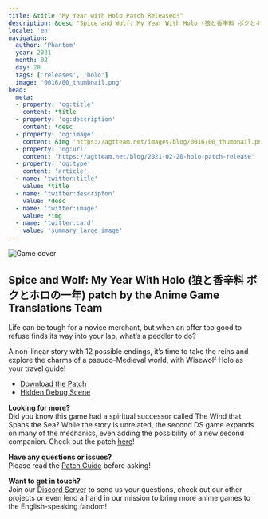 ```yaml
---
title: &title "My Year with Holo Patch Released!"
description: &desc "Spice and Wolf: My Year With Holo (狼と香辛料 ボクとホロの一年) patch by the Anime Game Translations Team"
locale: 'en'
navigation:
  author: 'Phantom'
  year: 2021
  month: 02
  day: 20
  tags: ['releases', 'holo']
  image: '0016/00_thumbnail.png'
head:
  meta:
  - property: 'og:title'
    content: *title
  - property: 'og:description'
    content: *desc
  - property: 'og:image'
    content: &img 'https://agtteam.net/images/blog/0016/00_thumbnail.png'
  - property: 'og:url'
    content: 'https://agtteam.net/blog/2021-02-20-holo-patch-release'
  - property: 'og:type'
    content: 'article'
  - name: 'twitter:title'
    value: *title
  - name: 'twitter:descripton'
    value: *desc
  - name: 'twitter:image'
    value: *img
  - name: 'twitter:card'
    value: 'summary_large_image'
---
```


![Game cover](/images/blog/0016/643670722020032512_0.png)

## Spice and Wolf: My Year With Holo (狼と香辛料 ボクとホロの一年) patch by the Anime Game Translations Team

Life can be tough for a novice merchant, but when an offer too good to refuse finds its way into your lap, what’s a peddler to do?

A non-linear story with 12 possible endings, it’s time to take the reins and explore the charms of a pseudo-Medieval world, with Wisewolf Holo as your travel guide!

*   [Download the Patch](/holo)
*   [Hidden Debug Scene](https://youtu.be/YXoCM4xRvaA)

**Looking for more?**  
Did you know this game had a spiritual successor called The Wind that Spans the Sea? While the story is unrelated, the second DS game expands on many of the mechanics, even adding the possibility of a new second companion. Check out the patch [here](/holo2)!

**Have any questions or issues?**  
Please read the [Patch Guide](/holo/guide/nds) before asking!

**Want to get in touch?**  
Join our [Discord Server](https://discord.gg/UUF7Zbm) to send us your questions, check out our other projects or even lend a hand in our mission to bring more anime games to the English-speaking fandom!
